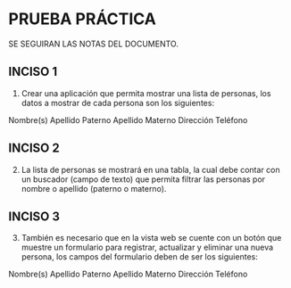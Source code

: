 # PRUEBA PRÁCTICA

SE SEGUIRAN LAS NOTAS DEL DOCUMENTO.

## INCISO 1

1. Crear una aplicación que permita mostrar una lista de personas, los datos a mostrar de cada persona son los siguientes:

Nombre(s)
Apellido Paterno
Apellido Materno
Dirección
Teléfono

## INCISO 2

2. La lista de personas se mostrará en una tabla, la cual debe contar con un buscador (campo de texto) que permita filtrar las personas por nombre o apellido (paterno o materno).

## INCISO 3

3. También es necesario que en la vista web se cuente con un botón que muestre un formulario para registrar, actualizar y eliminar una nueva persona, los campos del formulario deben de ser los siguientes:

Nombre(s)
Apellido Paterno
Apellido Materno
Dirección
Teléfono
